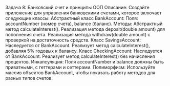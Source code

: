 Задача 8: Банковский счет и принципы ООП
Описание:
Создайте приложение для управления банковскими счетами, которое включает следующие классы:
Абстрактный класс BankAccount:
Поля: accountNumber (номер счета), balance (баланс).
Методы:
Абстрактный метод calculateInterest().
Реализация метода deposit(double amount) для пополнения счета.
Реализация метода withdraw(double amount) с проверкой на достаточность средств.
Класс SavingsAccount:
Наследуется от BankAccount.
Реализует метод calculateInterest(), добавляя 5% годовых к балансу.
Класс CheckingAccount:
Наследуется от BankAccount.
Реализует метод calculateInterest() без начисления процентов.
Инкапсуляция:
Поля accountNumber и balance должны быть приватными, с геттерами и сеттерами.
Полиморфизм:
Используйте массив объектов BankAccount, чтобы показать работу методов для разных типов счетов.